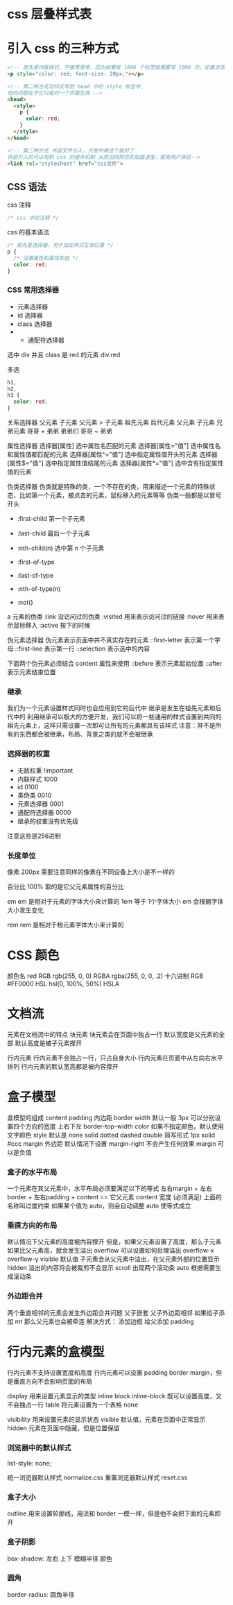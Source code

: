 # css 层叠样式表

# 引入 css 的三种方式
```html
<!-- 首先是内联样式，不推荐使用，因为如果有 1000 个标签就需要写 1000 次，如果涉及到要修改就会更加烦躁。 -->
<p style="color: red; font-size: 20px;"></p>

<!-- 第二种方式将样式写到 head 中的 style 标签中,
他的问题在于它只能对一个页面生效 -->
<head>
  <style>
    p {
      color: red;
    }
  </style>
</head>

<!-- 第三种方式 外部文件引入，开发中用这个就对了
外部引入的可以用到 css 的缓存机制 从而加快网页的加载速度，提高用户体验-->
<link rel="stylesheet" href="css文件">
```

## CSS 语法
css 注释 
```css
/* css 中的注释 */
```

css 的基本语法
```css
/* 首先是选择器，用于指定样式生效位置 */
p {
  /* 设置属性和属性的值 */
  color: red;
}
```

### CSS 常用选择器
- 元素选择器
- id 选择器
- class 选择器
- * 通配符选择器

选中 div 并且 class 是 red 的元素
div.red

多选
```css
h1,
h2,
h3 {
  color: red;
}
```

关系选择器
父元素
子元素    父元素 > 子元素
祖先元素
后代元素  父元素 子元素
兄弟元素  哥哥 + 弟弟
弟弟们    哥哥 ~ 弟弟


属性选择器
选择器[属性]    选中属性名匹配的元素
选择器[属性="值"]    选中属性名和属性值都匹配的元素
选择器[属性^="值"]    选中指定属性值开头的元素
选择器[属性$="值"]    选中指定属性值结尾的元素
选择器[属性*="值"]    选中含有指定属性值的元素


伪类选择器
伪类就是特殊的类，一个不存在的类，用来描述一个元素的特殊状态，比如第一个元素，被点击的元素，鼠标移入的元素等等
伪类一般都是以冒号开头
- :first-child  第一个子元素
- :last-child  最后一个子元素
- :nth-child(n)  选中第 n 个子元素

- :first-of-type
- :last-of-type
- :nth-of-type(n)

- :not()

a 元素的伪类
:link  没访问过的伪类
:visited  用来表示访问过的链接
:hover 用来表示鼠标移入
:active 按下的时候

伪元素选择器
伪元素表示页面中并不真实存在的元素
::first-letter  表示第一个字母
::first-line  表示第一行
::selection  表示选中的内容

下面两个伪元素必须结合 content 属性来使用
::before  表示元素起始位置
::after  表示元素结束位置


### 继承
我们为一个元素设置样式同时也会应用到它的后代中
继承是发生在祖先元素和后代中的
利用继承可以极大的方便开发，我们可以将一些通用的样式设置到共同的祖先元素上，这样只需设置一次即可让所有的元素都具有该样式
注意：并不是所有的东西都会被继承，布局、背景之类的就不会被继承


### 选择器的权重
- 无敌权重    !important
- 内联样式    1000
- id         0100
- 类伪类      0010
- 元素选择器   0001
- 通配符选择器  0000
- 继承的权重没有优先级

注意这些是256进制


### 长度单位
像素
  200px
  需要注意同样的像素在不同设备上大小是不一样的

百分比
  100%
  取的是它父元素属性的百分比

em
  em 是相对于元素的字体大小来计算的
  1em 等于 1个字体大小
  em 会根据字体大小发生变化

rem
  rem 是相对于根元素字体大小来计算的


# CSS 颜色
颜色名
  red
RGB
  rgb(255, 0, 0)
RGBA
  rgba(255, 0, 0, .2)
十六进制 RGB
  #FF0000
HSL
  hsl(0, 100%, 50%)
HSLA


# 文档流
元素在文档流中的特点
  块元素
    块元素会在页面中独占一行
    默认宽度是父元素的全部
    默认高度是被子元素撑开

  行内元素
    行内元素不会独占一行，只占自身大小
    行内元素在页面中从左向右水平排列
    行内元素的默认宽高都是被内容撑开


# 盒子模型
盒模型的组成
  content
  padding
    内边距
  border
    width 默认一般 3px    可以分别设置四个方向的宽度  上右下左
      border-top-width
    color
      如果不指定颜色，默认使用文字颜色
    style
      默认是 none
      solid
      dotted
      dashed
      double
    简写形式 1px solid #ccc
  margin
    外边距
    默认情况下设置 margin-right 不会产生任何效果
    margin 可以是负值


### 盒子的水平布局
一个元素在其父元素中，水平布局必须要满足以下的等式
  左右margin + 左右border + 左右padding + content == 它父元素 content 宽度  (必须满足)
  上面的名称叫过度约束
  如果某个值为 auto，则会自动调整 auto 使等式成立

### 垂直方向的布局
默认情况下父元素的高度被内容撑开
但是，如果父元素设置了高度，那么子元素如果比父元素高，就会发生溢出
overflow 可以设置如何处理溢出 overflow-x overflow-y
  visible 默认值  子元素会从父元素中溢出，在父元素外部的位置显示
  hidden  溢出的内容将会被裁剪不会显示
  scroll  出现两个滚动条
  auto    根据需要生成滚动条

### 外边距合并
两个垂直相邻的元素会发生外边距合并问题
父子嵌套 父子外边距相邻 如果给子添加 mt 那么父元素也会被牵连
解决方式：
  添加边框
  给父添加 padding


# 行内元素的盒模型
行内元素不支持设置宽度和高度
行内元素可以设置 padding border margin，但是垂直方向不会影响页面的布局

display 用来设置元素显示的类型
  inline
  block
  inline-block
    既可以设置高度，又不会独占一行
  table
    将元素设置为一个表格
  none

visibility 用来设置元素的显示状态
  visible 默认值，元素在页面中正常显示
  hidden 元素在页面中隐藏，但是位置保留


### 浏览器中的默认样式
list-style: none;

统一浏览器默认样式
normalize.css
重置浏览器默认样式
reset.css

### 盒子大小
outline 用来设置轮廓线，用法和 border 一模一样，但是他不会把下面的元素即开

### 盒子阴影
box-shadow: 左右 上下 模糊半径 颜色

### 圆角
border-radius: 圆角半径